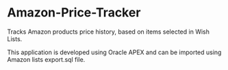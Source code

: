 # Amazon-Price-Tracker
Tracks Amazon products price history, based on items selected in Wish Lists.

This application is developed using Oracle APEX and can be imported using Amazon lists export.sql file.
